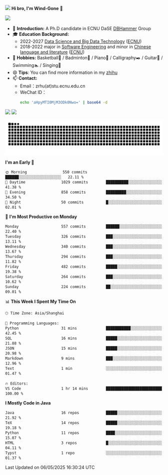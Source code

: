 <img src="https://media.giphy.com/media/LnQjpWaON8nhr21vNW/giphy.gif" width="60">  **Hi bro, I'm Wind-Gone** 👋

![](https://komarev.com/ghpvc/?username=your-github-Wind-Gone&style=flat-square)

- 🌱 **Introduction:** A Ph.D candidate in ECNU DaSE [DBHammer](https://dbhammer.github.io/) Group
- 🎓 **Education Background:**
  - 2022-2027 [Data Science and Big Data Technology](http://dase.ecnu.edu.cn/) ([ECNU](https://www.ecnu.edu.cn/))
  - 2018-2022 major in [Software Engineering](http://www.sei.ecnu.edu.cn/) and minor in [Chinese language and literature](https://zhwx.ecnu.edu.cn/) ([ECNU](https://www.ecnu.edu.cn/))
- 🐣 **Hobbies:** Basketball🏀 / Badminton🏸 / Piano🎹 / Calligraphy✒️ / Guitar🎸 / Swimming🏊 / Singing🎤
- 😄 **Tips**: You can find more information in my [zhihu](https://www.zhihu.com/people/hhhuhuh)
- 📫 **Contact:**
  - Email：zrhu(at)stu.ecnu.edu.cn
  - WeChat ID：
    ```bash
    echo 'aHpyMTI0MjM3ODk0Nwo=' | base64 -d
    ```
<div>
  <img width="390px" src="https://github-readme-stats.vercel.app/api?username=Wind-Gone&show_icons=true&theme=vue">
  <img width="415px" src="http://github-readme-streak-stats.herokuapp.com/?user=Wind-Gone&theme=vue">
<!--   <img width="390px" src="https://github-readme-stats.anuraghazra1.vercel.app/api/top-langs/?username=Wind-Gone&layout=compact&theme=vue" /> -->
</div>

<!--[![Zirui Hu's github activity graph](https://github-readme-activity-graph.vercel.app/graph?username=Wind-Gone&theme=flat-square)](https://github.com/Wind-Gone/github-readme-activity-graph)-->
![Snake animation](https://raw.githubusercontent.com/Wind-Gone/Wind-Gone/output/github-contribution-grid-snake.svg)

<!--START_SECTION:waka-->
**I'm an Early 🐤** 

```text
🌞 Morning                550 commits         ██████░░░░░░░░░░░░░░░░░░░   22.11 % 
🌆 Daytime                1029 commits        ██████████░░░░░░░░░░░░░░░   41.38 % 
🌃 Evening                858 commits         █████████░░░░░░░░░░░░░░░░   34.50 % 
🌙 Night                  50 commits          █░░░░░░░░░░░░░░░░░░░░░░░░   02.01 % 
```
📅 **I'm Most Productive on Monday** 

```text
Monday                   557 commits         ██████░░░░░░░░░░░░░░░░░░░   22.40 % 
Tuesday                  326 commits         ███░░░░░░░░░░░░░░░░░░░░░░   13.11 % 
Wednesday                340 commits         ███░░░░░░░░░░░░░░░░░░░░░░   13.67 % 
Thursday                 294 commits         ███░░░░░░░░░░░░░░░░░░░░░░   11.82 % 
Friday                   482 commits         █████░░░░░░░░░░░░░░░░░░░░   19.38 % 
Saturday                 264 commits         ███░░░░░░░░░░░░░░░░░░░░░░   10.62 % 
Sunday                   224 commits         ██░░░░░░░░░░░░░░░░░░░░░░░   09.01 % 
```


📊 **This Week I Spent My Time On** 

```text
🕑︎ Time Zone: Asia/Shanghai

💬 Programming Languages: 
Python                   31 mins             ███████████░░░░░░░░░░░░░░   42.45 % 
SQL                      16 mins             █████░░░░░░░░░░░░░░░░░░░░   21.88 % 
JSON                     15 mins             █████░░░░░░░░░░░░░░░░░░░░   20.98 % 
Markdown                 9 mins              ███░░░░░░░░░░░░░░░░░░░░░░   12.96 % 
Text                     1 min               ░░░░░░░░░░░░░░░░░░░░░░░░░   01.47 % 

🔥 Editors: 
VS Code                  1 hr 14 mins        █████████████████████████   100.00 % 
```

**I Mostly Code in Java** 

```text
Java                     16 repos            █████░░░░░░░░░░░░░░░░░░░░   21.92 % 
TeX                      14 repos            █████░░░░░░░░░░░░░░░░░░░░   19.18 % 
Python                   11 repos            ████░░░░░░░░░░░░░░░░░░░░░   15.07 % 
HTML                     3 repos             █░░░░░░░░░░░░░░░░░░░░░░░░   04.11 % 
Typst                    1 repo              ░░░░░░░░░░░░░░░░░░░░░░░░░   01.37 % 
```




 Last Updated on 06/05/2025 16:30:24 UTC
<!--END_SECTION:waka-->
